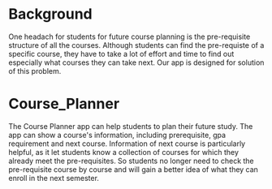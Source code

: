 # Background
One headach for students for future course planning is the pre-requisite structure of all the courses. Although students can find the pre-requiste of a specific course, they have to take a lot of effort and time to find out especially what courses they can take next. Our app is designed for solution of this problem. 
# Course_Planner
The Course Planner app can help students to plan their future study. The app can show a course's information, including prerequisite, gpa requirement and next course.  Information of next course is particularly helpful, as it let students know a collection of courses for which they already meet the pre-requisites. So students no longer need to check the pre-requisite course by course and will gain a better idea of what they can enroll in the next semester. 
